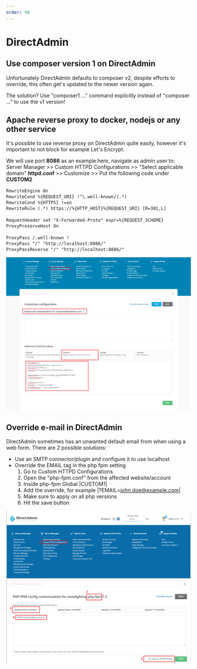 ```yaml
---
order: 90
---
```


# DirectAdmin

## Use composer version 1 on DirectAdmin
Unfortunately DirectAdmin defaults to composer v2, despite efforts to override, this often get's updated to the newer version again.

The solution? Use "composer1 ..." command explicitly instead of "composer ..." to use the v1 version!

## Apache reverse proxy to docker, nodejs or any other service

It's possible to use reverse proxy on DirectAdmin quite easily, however it's important to not block for example Let's Encrypt.

We will use port **8086** as an example here, navigate as admin user to:
Server Manager >> Custom HTTPD Configurations >> "Select applicable domain" **httpd.conf** >> Customize >> Put the following code under **CUSTOM2**

```
RewriteEngine On
RewriteCond %{REQUEST_URI} !^\.well-known/(.*)
RewriteCond %{HTTPS} !=on
RewriteRule (.*) https://%{HTTP_HOST}%{REQUEST_URI} [R=301,L]

RequestHeader set "X-Forwarded-Proto" expr=%{REQUEST_SCHEME}
ProxyPreserveHost On

ProxyPass /.well-known !
ProxyPass "/" "http://localhost:8086/"
ProxyPassReverse "/" "http://localhost:8086/"
```
![Apache Reverse Proxy DirectAdmin](../img/turbostackapp/control_panels/directadmin-apache-reverse-proxy.png)


## Override e-mail in DirectAdmin

DirectAdmin sometimes has an unwanted default email from when using a web form. There are 2 possible solutions:

* Use an SMTP connector/plugin and configure it to use localhost
* Override the EMAIL tag in the php fpm setting
  1. Go to Custom HTTPD Configurations
  2. Open the "php-fpm.conf" from the affected website/account
  3. Inside php-fpm Global |CUSTOM1|
  4. Add the override, for example |?EMAIL=john.doe@example.com|
  5. Make sure to apply on all php versions
  6. Hit the save button
 
 ![Override mail DirectAdmin](../img/turbostackapp/control_panels/fix-email-from.png)

